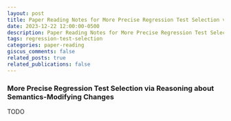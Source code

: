 ```yaml
---
layout: post
title: Paper Reading Notes for More Precise Regression Test Selection via Reasoning about Semantics-Modifying Changes
date: 2023-12-22 12:00:00-0500
description: Paper Reading Notes for More Precise Regression Test Selection via Reasoning about Semantics-Modifying Changes
tags: regression-test-selection
categories: paper-reading
giscus_comments: false
related_posts: true
related_publications: false
---
```


### More Precise Regression Test Selection via Reasoning about Semantics-Modifying Changes

TODO
